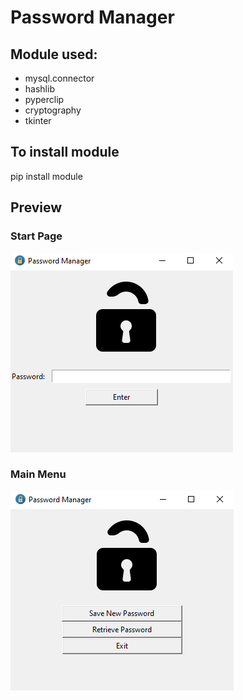 # Password Manager #

## Module used: ##
* mysql.connector
* hashlib
* pyperclip
* cryptography
* tkinter

## To install module ##
pip install module

## Preview ##
### Start Page ###
![](Images/StartPage.png)

### Main Menu ###
![](Images/MainMenu.png)
